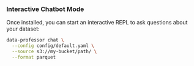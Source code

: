 ### Interactive Chatbot Mode

Once installed, you can start an interactive REPL to ask questions about your dataset:

```bash
data-professor chat \
  --config config/default.yaml \
  --source s3://my-bucket/path/ \
  --format parquet